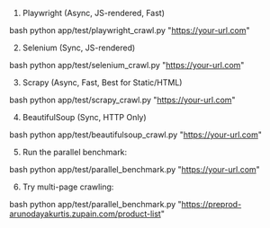 1. Playwright (Async, JS-rendered, Fast)

bash
python app/test/playwright_crawl.py "https://your-url.com"


2. Selenium (Sync, JS-rendered)

bash
python app/test/selenium_crawl.py "https://your-url.com"

3. Scrapy (Async, Fast, Best for Static/HTML)

bash
python app/test/scrapy_crawl.py "https://your-url.com"


4. BeautifulSoup (Sync, HTTP Only)

bash
python app/test/beautifulsoup_crawl.py "https://your-url.com"

5. Run the parallel benchmark: 

bash
python app/test/parallel_benchmark.py "https://your-url.com"

6. Try multi-page crawling:

bash
python app/test/parallel_benchmark.py "https://preprod-arunodayakurtis.zupain.com/product-list"
